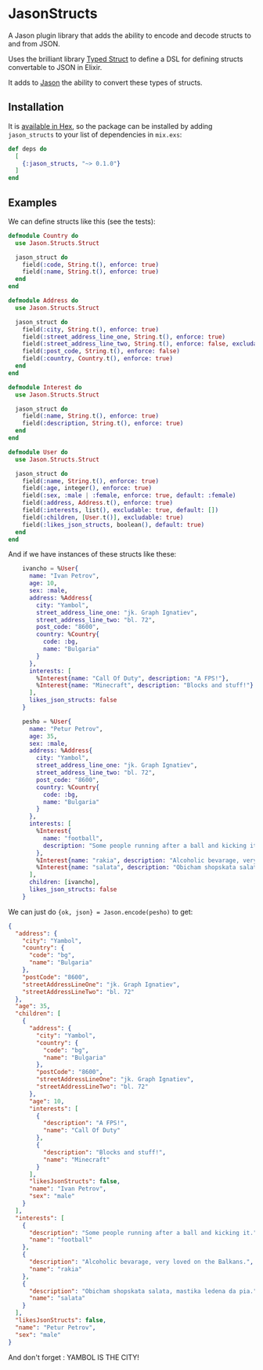 # JasonStructs

A Jason plugin library that adds the ability to encode and decode structs to and from JSON.

Uses the brilliant library [Typed Struct](https://github.com/ejpcmac/typed_struct) to define a DSL
for defining structs convertable to JSON in Elixir.

It adds to [Jason](https://github.com/michalmuskala/jason) the ability to convert these types of structs.


## Installation

It is [available in Hex](https://hex.pm/docs/publish), so the package can be installed
by adding `jason_structs` to your list of dependencies in `mix.exs`:

```elixir
def deps do
  [
    {:jason_structs, "~> 0.1.0"}
  ]
end
```

## Examples

We can define structs like this (see the tests):

```elixir
defmodule Country do
  use Jason.Structs.Struct

  jason_struct do
    field(:code, String.t(), enforce: true)
    field(:name, String.t(), enforce: true)
  end
end

defmodule Address do
  use Jason.Structs.Struct

  jason_struct do
    field(:city, String.t(), enforce: true)
    field(:street_address_line_one, String.t(), enforce: true)
    field(:street_address_line_two, String.t(), enforce: false, excludable: true)
    field(:post_code, String.t(), enforce: false)
    field(:country, Country.t(), enforce: true)
  end
end

defmodule Interest do
  use Jason.Structs.Struct

  jason_struct do
    field(:name, String.t(), enforce: true)
    field(:description, String.t(), enforce: true)
  end
end

defmodule User do
  use Jason.Structs.Struct

  jason_struct do
    field(:name, String.t(), enforce: true)
    field(:age, integer(), enforce: true)
    field(:sex, :male | :female, enforce: true, default: :female)
    field(:address, Address.t(), enforce: true)
    field(:interests, list(), excludable: true, default: [])
    field(:children, [User.t()], excludable: true)
    field(:likes_json_structs, boolean(), default: true)
  end
end
```

And if we have instances of these structs like these:

```elixir
    ivancho = %User{
      name: "Ivan Petrov",
      age: 10,
      sex: :male,
      address: %Address{
        city: "Yambol",
        street_address_line_one: "jk. Graph Ignatiev",
        street_address_line_two: "bl. 72",
        post_code: "8600",
        country: %Country{
          code: :bg,
          name: "Bulgaria"
        }
      },
      interests: [
        %Interest{name: "Call Of Duty", description: "A FPS!"},
        %Interest{name: "Minecraft", description: "Blocks and stuff!"}
      ],
      likes_json_structs: false
    }

    pesho = %User{
      name: "Petur Petrov",
      age: 35,
      sex: :male,
      address: %Address{
        city: "Yambol",
        street_address_line_one: "jk. Graph Ignatiev",
        street_address_line_two: "bl. 72",
        post_code: "8600",
        country: %Country{
          code: :bg,
          name: "Bulgaria"
        }
      },
      interests: [
        %Interest{
          name: "football",
          description: "Some people running after a ball and kicking it."
        },
        %Interest{name: "rakia", description: "Alcoholic bevarage, very loved on the Balkans."},
        %Interest{name: "salata", description: "Obicham shopskata salata, mastika ledena da pia."}
      ],
      children: [ivancho],
      likes_json_structs: false
    }
```

We can just do `{ok, json} = Jason.encode(pesho)` to get:

```json
{
  "address": {
    "city": "Yambol",
    "country": {
      "code": "bg",
      "name": "Bulgaria"
    },
    "postCode": "8600",
    "streetAddressLineOne": "jk. Graph Ignatiev",
    "streetAddressLineTwo": "bl. 72"
  },
  "age": 35,
  "children": [
    {
      "address": {
        "city": "Yambol",
        "country": {
          "code": "bg",
          "name": "Bulgaria"
        },
        "postCode": "8600",
        "streetAddressLineOne": "jk. Graph Ignatiev",
        "streetAddressLineTwo": "bl. 72"
      },
      "age": 10,
      "interests": [
        {
          "description": "A FPS!",
          "name": "Call Of Duty"
        },
        {
          "description": "Blocks and stuff!",
          "name": "Minecraft"
        }
      ],
      "likesJsonStructs": false,
      "name": "Ivan Petrov",
      "sex": "male"
    }
  ],
  "interests": [
    {
      "description": "Some people running after a ball and kicking it.",
      "name": "football"
    },
    {
      "description": "Alcoholic bevarage, very loved on the Balkans.",
      "name": "rakia"
    },
    {
      "description": "Obicham shopskata salata, mastika ledena da pia.",
      "name": "salata"
    }
  ],
  "likesJsonStructs": false,
  "name": "Petur Petrov",
  "sex": "male"
}
```

And don't forget : YAMBOL IS THE CITY!
